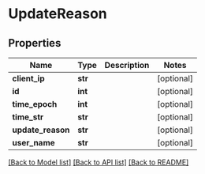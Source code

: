 # UpdateReason

## Properties
Name | Type | Description | Notes
------------ | ------------- | ------------- | -------------
**client_ip** | **str** |  | [optional] 
**id** | **int** |  | [optional] 
**time_epoch** | **int** |  | [optional] 
**time_str** | **str** |  | [optional] 
**update_reason** | **str** |  | [optional] 
**user_name** | **str** |  | [optional] 

[[Back to Model list]](../README.md#documentation-for-models) [[Back to API list]](../README.md#documentation-for-api-endpoints) [[Back to README]](../README.md)


